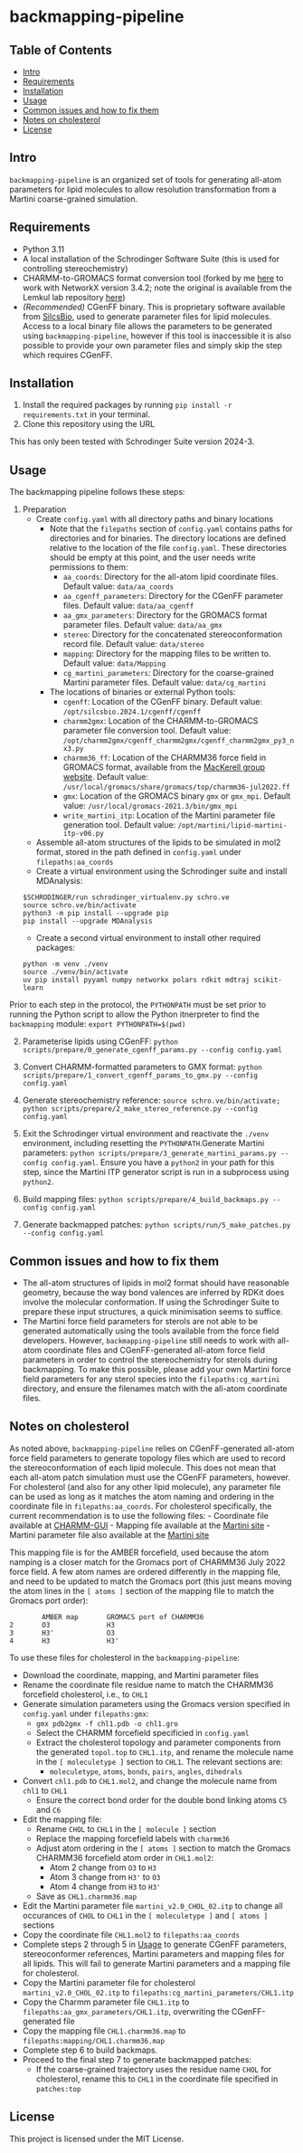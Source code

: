 # backmapping-pipeline

## Table of Contents
- [Intro](#intro)
- [Requirements](#requirements)
- [Installation](#installation)
- [Usage](#usage)
- [Common issues and how to fix them](#common-issues-and-how-to-fix-them)
- [Notes on cholesterol](#notes-on-cholesterol)
- [License](#license)

## Intro
`backmapping-pipeline` is an organized set of tools for generating all-atom parameters for lipid molecules to allow resolution transformation from a Martini coarse-grained simulation.

## Requirements
* Python 3.11
* A local installation of the Schrodinger Software Suite (this is used for controlling stereochemistry)
* CHARMM-to-GROMACS format conversion tool (forked by me [here](https://github.com/tamir-dingjan/cgenff_charmm2gmx/blob/main/cgenff_charmm2gmx_py3_nx3.py) to work with NetworkX version 3.4.2; note the original is available from the Lemkul lab repository [here](https://github.com/Lemkul-Lab/cgenff_charmm2gmx/blob/main/cgenff_charmm2gmx_py3_nx2.py))
* *(Recommended)* CGenFF binary. This is proprietary software available from [SilcsBio](https://app.cgenff.com/homepage), used to generate parameter files for lipid molecules. Access to a local binary file allows the parameters to be generated using `backmapping-pipeline`, however if this tool is inaccessible it is also possible to provide your own parameter files and simply skip the step which requires CGenFF.

## Installation
1. Install the required packages by running `pip install -r requirements.txt` in your terminal.
2. Clone this repository using the URL

This has only been tested with Schrodinger Suite version 2024-3.

## Usage
The backmapping pipeline follows these steps:

1. Preparation
    - Create `config.yaml` with all directory paths and binary locations
        - Note that the `filepaths` section of `config.yaml` contains paths for directories and for binaries. The directory locations are defined relative to the location of the file `config.yaml`. These directories should be empty at this point, and the user needs write permissions to them:
            - `aa_coords`: Directory for the all-atom lipid coordinate files. Default value: `data/aa_coords`
            - `aa_cgenff_parameters`: Directory for the CGenFF parameter files. Default value: `data/aa_cgenff`
            - `aa_gmx_parameters`: Directory for the GROMACS format parameter files. Default value: `data/aa_gmx`
            - `stereo`: Directory for the concatenated stereoconformation record file. Default value: `data/stereo`
            - `mapping`: Directory for the mapping files to be written to. Default value: `data/Mapping`
            - `cg_martini_parameters`: Directory for the coarse-grained Martini parameter files. Default value: `data/cg_martini`
        - The locations of binaries or external Python tools:
            - `cgenff`: Location of the CGenFF binary. Default value: `/opt/silcsbio.2024.1/cgenff/cgenff`
            - `charmm2gmx`: Location of the CHARMM-to-GROMACS parameter file conversion tool. Default value: `/opt/charmm2gmx/cgenff_charmm2gmx/cgenff_charmm2gmx_py3_nx3.py`
            - `charmm36_ff`: Location of the CHARMM36 force field in GROMACS format, available from the [MacKerell group website](https://mackerell.umaryland.edu/charmm_ff.shtml#gromacs). Default value: `/usr/local/gromacs/share/gromacs/top/charmm36-jul2022.ff`
            - `gmx`: Location of the GROMACS binary `gmx` or `gmx_mpi`. Default value: `/usr/local/gromacs-2021.3/bin/gmx_mpi`
            - `write_martini_itp`: Location of the Martini parameter file generation tool. Default value: `/opt/martini/lipid-martini-itp-v06.py`
    - Assemble all-atom structures of the lipids to be simulated in mol2 format, stored in the path defined in `config.yaml` under `filepaths:aa_coords`
    - Create a virtual environment using the Schrodinger suite and install MDAnalysis:
    ```
    $SCHRODINGER/run schrodinger_virtualenv.py schro.ve
    source schro.ve/bin/activate
    python3 -m pip install --upgrade pip
    pip install --upgrade MDAnalysis
    ```
    - Create a second virtual environment to install other required packages:
    ```
    python -m venv ./venv
    source ./venv/bin/activate
    uv pip install pyyaml numpy networkx polars rdkit mdtraj scikit-learn
    ```

Prior to each step in the protocol, the `PYTHONPATH` must be set prior to running the Python script to allow the Python itnerpreter to find the `backmapping` module:
`export PYTHONPATH=$(pwd)`


2. Parameterise lipids using CGenFF: `python scripts/prepare/0_generate_cgenff_params.py --config config.yaml`

3. Convert CHARMM-formatted parameters to GMX format: `python scripts/prepare/1_convert_cgenff_params_to_gmx.py --config config.yaml`

4. Generate stereochemistry reference: `source schro.ve/bin/activate; python scripts/prepare/2_make_stereo_reference.py --config config.yaml`

5. Exit the Schrodinger virtual environment and reactivate the `./venv` environment, including resetting the `PYTHONPATH`.Generate Martini parameters: `python scripts/prepare/3_generate_martini_params.py --config config.yaml`. Ensure you have a `python2` in your path for this step, since the Martini ITP generator script is run in a subprocess using `python2`.

6. Build mapping files: `python scripts/prepare/4_build_backmaps.py --config config.yaml`

7. Generate backmapped patches: `python scripts/run/5_make_patches.py --config config.yaml`

## Common issues and how to fix them
- The all-atom structures of lipids in mol2 format should have reasonable geometry, because the way bond valences are inferred by RDKit does involve the molecular conformation. If using the Schrodinger Suite to prepare these input structures, a quick minimisation seems to suffice.
- The Martini force field parameters for sterols are not able to be generated automatically using the tools available from the force field developers. However, `backmapping-pipeline` still needs to work with all-atom coordinate files and CGenFF-generated all-atom force field parameters in order to control the stereochemistry for sterols during backmapping. To make this possible, please add your own Martini force field parameters for any sterol species into the `filepaths:cg_martini` directory, and ensure the filenames match with the all-atom coordinate files.

## Notes on cholesterol
As noted above, `backmapping-pipeline` relies on CGenFF-generated all-atom force field parameters to generate topology files which are used to record the stereoconformation of each lipid molecule. This does not mean that each all-atom patch simulation must use the CGenFF parameters, however. For cholesterol (and also for any other lipid molecule), any parameter file can be used as long as it matches the atom naming and ordering in the coordinate file in `filepaths:aa_coords`.
For cholesterol specifically, the current recommendation is to use the following files:
    - Coordinate file available at [CHARMM-GUI](https://www.charmm-gui.org/archive/csml/chl1.pdb)
    - Mapping file available at the [Martini site](https://cgmartini-library.s3.ca-central-1.amazonaws.com/1_Downloads/ff_parameters/martini2/lipidome/sterols/chol/CHOL.amber.map)
    - Martini parameter file also available at the [Martini site](https://cgmartini-library.s3.ca-central-1.amazonaws.com/1_Downloads/ff_parameters/martini2/lipidome/sterols/chol/martini_v2.0_CHOL_02.itp)

This mapping file is for the AMBER forcefield, used because the atom namping is a closer match for the Gromacs port of CHARMM36 July 2022 force field. A few atom names are ordered differently in the mapping file, and need to be updated to match the Gromacs port (this just means moving the atom lines in the `[ atoms ]` section of the mapping file to match the Gromacs port order):

```
        AMBER map       GROMACS port of CHARMM36
2       O3              H3
3       H3'             O3
4       H3              H3'
```

To use these files for cholesterol in the `backmapping-pipeline`:
- Download the coordinate, mapping, and Martini parameter files
- Rename the coordinate file residue name to match the CHARMM36 forcefield cholesterol, i.e., to `CHL1`
- Generate simulation parameters using the Gromacs version specified in `config.yaml` under `filepaths:gmx`:
    - `gmx pdb2gmx -f chl1.pdb -o chl1.gro`
    - Select the CHARMM forcefield specificied in `config.yaml`
    - Extract the cholesterol topology and parameter components from the generated `topol.top` to `CHL1.itp`, and rename the molecule name in the `[ moleculetype ]` section to `CHL1`. The relevant sections are:
        - `moleculetype`, `atoms`, `bonds`, `pairs`, `angles`, `dihedrals`
- Convert `chl1.pdb` to `CHL1.mol2`, and change the molecule name from `chl1` to `CHL1`
    - Ensure the correct bond order for the double bond linking atoms `C5` and `C6`
- Edit the mapping file:
    - Rename `CHOL` to `CHL1` in the `[ molecule ]` section
    - Replace the mapping forcefield labels with `charmm36`
    - Adjust atom ordering in the `[ atoms ]` section to match the Gromacs CHARMM36 forcefield atom order in `CHL1.mol2`:
        - Atom 2 change from `O3` to `H3`
        - Atom 3 change from `H3'` to `O3`
        - Atom 4 change from `H3` to `H3'`
    - Save as `CHL1.charmm36.map`
- Edit the Martini parameter file `martini_v2.0_CHOL_02.itp` to change all occurances of `CHOL` to `CHL1` in the `[ moleculetype ]` and `[ atoms ]` sections
- Copy the coordinate file `CHL1.mol2` to `filepaths:aa_coords`
- Complete steps 2 through 5 in [Usage](#usage) to generate CGenFF parameters, stereoconformer references, Martini parameters and mapping files for all lipids. This will fail to generate Martini parameters and a mapping file for cholesterol.
- Copy the Martini parameter file for cholesterol `martini_v2.0_CHOL_02.itp` to `filepaths:cg_martini_parameters/CHL1.itp`
- Copy the Charmm parameter file `CHL1.itp` to `filepaths:aa_gmx_parameters/CHL1.itp`, overwriting the CGenFF-generated file
- Copy the mapping file `CHL1.charmm36.map` to `filepaths:mapping/CHL1.charmm36.map`
- Complete step 6 to build backmaps.
- Proceed to the final step 7 to generate backmapped patches:
    - If the coarse-grained trajectory uses the residue name `CHOL` for cholesterol, rename this to `CHL1` in the coordinate file specified in `patches:top`

## License
This project is licensed under the MIT License.